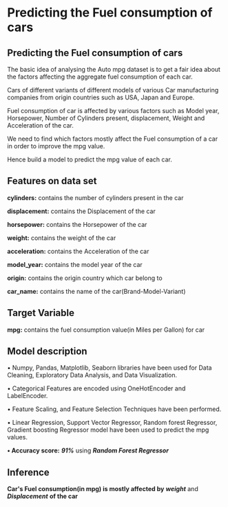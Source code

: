 # Predicting the Fuel consumption of cars
## Predicting the Fuel consumption of cars

The basic idea of analysing the Auto mpg dataset is to get a fair idea about the factors affecting the aggregate fuel consumption of each car.  

Cars of different variants of different models of various Car manufacturing companies from origin countries such as USA, Japan and Europe.

Fuel consumption of car is affected by various factors such as Model year, Horsepower, Number of Cylinders present, displacement, Weight and Acceleration of the car.

We need to find which factors mostly affect the Fuel consumption of a car in order to improve the mpg value.

Hence build a model to predict the mpg value of each car.


## Features on data set

**cylinders:** contains the number of cylinders present in the car

**displacement:** contains the Displacement of the car

**horsepower:** contains the Horsepower of the car

**weight:** contains the weight of the car

**acceleration:** contains the Acceleration of the car

**model_year:** contains the model year of the car

**origin:** contains the origin country which car belong to

**car_name:** contains the name of the car(Brand-Model-Variant)

## Target Variable 

**mpg:** contains the fuel consumption value(in Miles per Gallon) for car
 
 ## Model description

• Numpy, Pandas, Matplotlib, Seaborn libraries have been used for Data Cleaning, Exploratory Data Analysis, and Data Visualization.

• Categorical Features are encoded using OneHotEncoder and LabelEncoder.

• Feature Scaling, and Feature Selection Techniques have been performed.

• Linear Regression, Support Vector Regressor, Random forest Regressor, Gradient boosting Regressor model have been used to predict the mpg values.

**• Accuracy score:** ***91%*** using ***Random Forest Regressor***

## Inference 
**Car's Fuel consumption(in mpg) is mostly affected by** ***weight*** and ***Displacement*** **of the car** 
